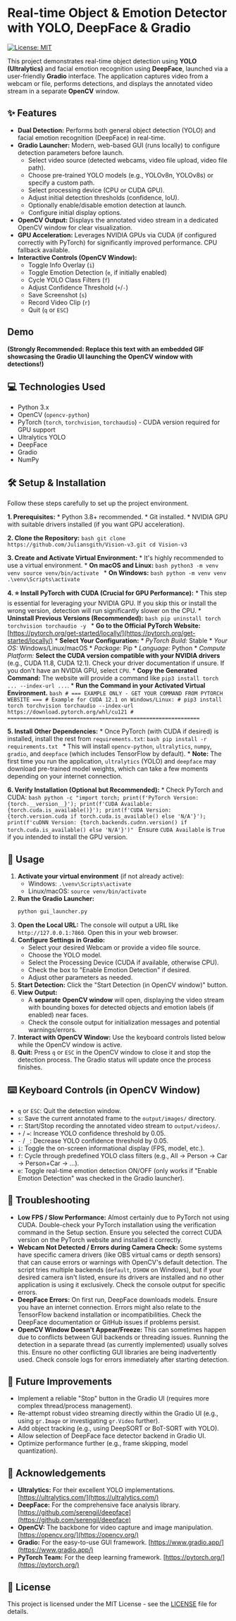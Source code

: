 # Real-time Object & Emotion Detector with YOLO, DeepFace & Gradio

[![License: MIT](https://img.shields.io/badge/License-MIT-yellow.svg)](https://opensource.org/licenses/MIT)

This project demonstrates real-time object detection using **YOLO (Ultralytics)** and facial emotion recognition using **DeepFace**, launched via a user-friendly **Gradio** interface. The application captures video from a webcam or file, performs detections, and displays the annotated video stream in a separate **OpenCV** window.

## ✨ Features

*   **Dual Detection:** Performs both general object detection (YOLO) and facial emotion recognition (DeepFace) in real-time.
*   **Gradio Launcher:** Modern, web-based GUI (runs locally) to configure detection parameters before launch.
    *   Select video source (detected webcams, video file upload, video file path).
    *   Choose pre-trained YOLO models (e.g., YOLOv8n, YOLOv8s) or specify a custom path.
    *   Select processing device (CPU or CUDA GPU).
    *   Adjust initial detection thresholds (confidence, IoU).
    *   Optionally enable/disable emotion detection at launch.
    *   Configure initial display options.
*   **OpenCV Output:** Displays the annotated video stream in a dedicated OpenCV window for clear visualization.
*   **GPU Acceleration:** Leverages NVIDIA GPUs via CUDA (if configured correctly with PyTorch) for significantly improved performance. CPU fallback available.
*   **Interactive Controls (OpenCV Window):**
    *   Toggle Info Overlay (`i`)
    *   Toggle Emotion Detection (`e`, if initially enabled)
    *   Cycle YOLO Class Filters (`f`)
    *   Adjust Confidence Threshold (`+`/`-`)
    *   Save Screenshot (`s`)
    *   Record Video Clip (`r`)
    *   Quit (`q` or `ESC`)

##  Demo

**(Strongly Recommended: Replace this text with an embedded GIF showcasing the Gradio UI launching the OpenCV window with detections!)**

<!-- Example: <img src="assets/demo.gif" alt="Demo GIF" width="700"/> -->

## 💻 Technologies Used

*   Python 3.x
*   OpenCV (`opencv-python`)
*   PyTorch (`torch`, `torchvision`, `torchaudio`) - CUDA version required for GPU support
*   Ultralytics YOLO
*   DeepFace
*   Gradio
*   NumPy

## 🛠️ Setup & Installation

Follow these steps carefully to set up the project environment.

**1. Prerequisites:**
    *   Python 3.8+ recommended.
    *   Git installed.
    *   NVIDIA GPU with suitable drivers installed (if you want GPU acceleration).

**2. Clone the Repository:**
    ```bash
    git clone https://github.com/Juliansgith/Vision-v3.git
    cd Vision-v3
    ```

**3. Create and Activate Virtual Environment:**
    *   It's highly recommended to use a virtual environment.
    *   **On macOS and Linux:**
        ```bash
        python3 -m venv venv
        source venv/bin/activate
        ```
    *   **On Windows:**
        ```bash
        python -m venv venv
        .\venv\Scripts\activate
        ```

**4. ⭐ Install PyTorch with CUDA (Crucial for GPU Performance):**
    *   This step is essential for leveraging your NVIDIA GPU. If you skip this or install the wrong version, detection will run significantly slower on the CPU.
    *   **Uninstall Previous Versions (Recommended):**
        ```bash
        pip uninstall torch torchvision torchaudio -y
        ```
    *   **Go to the Official PyTorch Website:** [https://pytorch.org/get-started/locally/](https://pytorch.org/get-started/locally/)
    *   **Select Your Configuration:**
        *   *PyTorch Build:* Stable
        *   *Your OS:* Windows/Linux/macOS
        *   *Package:* Pip
        *   *Language:* Python
        *   *Compute Platform:* **Select the CUDA version compatible with your NVIDIA drivers** (e.g., CUDA 11.8, CUDA 12.1). Check your driver documentation if unsure. If you don't have an NVIDIA GPU, select `CPU`.
    *   **Copy the Generated Command:** The website will provide a command like `pip3 install torch ... --index-url ...`.
    *   **Run the Command in your Activated Virtual Environment.**
        ```bash
        # === EXAMPLE ONLY - GET YOUR COMMAND FROM PYTORCH WEBSITE ===
        # Example for CUDA 12.1 on Windows/Linux:
        # pip3 install torch torchvision torchaudio --index-url https://download.pytorch.org/whl/cu121
        # =============================================================
        ```

**5. Install Other Dependencies:**
    *   Once PyTorch (with CUDA if desired) is installed, install the rest from `requirements.txt`:
        ```bash
        pip install -r requirements.txt
        ```
    *   This will install `opencv-python`, `ultralytics`, `numpy`, `gradio`, and `deepface` (which includes TensorFlow by default).
    *   **Note:** The first time you run the application, `ultralytics` (YOLO) and `deepface` may download pre-trained model weights, which can take a few moments depending on your internet connection.

**6. Verify Installation (Optional but Recommended):**
    *   Check PyTorch and CUDA:
        ```bash
        python -c "import torch; print(f'PyTorch Version: {torch.__version__}'); print(f'CUDA Available: {torch.cuda.is_available()}'); print(f'CUDA Version: {torch.version.cuda if torch.cuda.is_available() else 'N/A'}'); print(f'cuDNN Version: {torch.backends.cudnn.version() if torch.cuda.is_available() else 'N/A'}')"
        ```
        Ensure `CUDA Available` is `True` if you intended to install the GPU version.

## 🚀 Usage

1.  **Activate your virtual environment** (if not already active):
    *   Windows: `.\venv\Scripts\activate`
    *   Linux/macOS: `source venv/bin/activate`
2.  **Run the Gradio Launcher:**
    ```bash
    python gui_launcher.py
    ```
3.  **Open the Local URL:** The console will output a URL like `http://127.0.0.1:7860`. Open this in your web browser.
4.  **Configure Settings in Gradio:**
    *   Select your desired Webcam or provide a video file source.
    *   Choose the YOLO model.
    *   Select the Processing Device (CUDA if available, otherwise CPU).
    *   Check the box to "Enable Emotion Detection" if desired.
    *   Adjust other parameters as needed.
5.  **Start Detection:** Click the "Start Detection (in OpenCV window)" button.
6.  **View Output:**
    *   A **separate OpenCV window** will open, displaying the video stream with bounding boxes for detected objects and emotion labels (if enabled) near faces.
    *   Check the console output for initialization messages and potential warnings/errors.
7.  **Interact with OpenCV Window:** Use the keyboard controls listed below while the OpenCV window is active.
8.  **Quit:** Press `q` or `ESC` in the OpenCV window to close it and stop the detection process. The Gradio status will update once the process finishes.

## ⌨️ Keyboard Controls (in OpenCV Window)

*   `q` or `ESC`: Quit the detection window.
*   `s`: Save the current annotated frame to the `output/images/` directory.
*   `r`: Start/Stop recording the annotated video stream to `output/videos/`.
*   `+` / `=`: Increase YOLO confidence threshold by 0.05.
*   `-` / `_`: Decrease YOLO confidence threshold by 0.05.
*   `i`: Toggle the on-screen informational display (FPS, model, etc.).
*   `f`: Cycle through predefined YOLO class filters (e.g., All -> Person -> Car -> Person+Car -> ...).
*   `e`: Toggle real-time emotion detection ON/OFF (only works if "Enable Emotion Detection" was checked in the Gradio launcher).

## 🔧 Troubleshooting

*   **Low FPS / Slow Performance:** Almost certainly due to PyTorch not using CUDA. Double-check your PyTorch installation using the verification command in the Setup section. Ensure you selected the correct CUDA version on the PyTorch website and installed it correctly.
*   **Webcam Not Detected / Errors during Camera Check:** Some systems have specific camera drivers (like OBS virtual cams or depth sensors) that can cause errors or warnings with OpenCV's default detection. The script tries multiple backends (`default`, `DSHOW` on Windows), but if your desired camera isn't listed, ensure its drivers are installed and no other application is using it exclusively. Check the console output for specific errors.
*   **DeepFace Errors:** On first run, DeepFace downloads models. Ensure you have an internet connection. Errors might also relate to the TensorFlow backend installation or incompatibilities. Check the DeepFace documentation or GitHub issues if problems persist.
*   **OpenCV Window Doesn't Appear/Freeze:** This can sometimes happen due to conflicts between GUI backends or threading issues. Running the detection in a separate thread (as currently implemented) usually solves this. Ensure no other conflicting GUI libraries are being inadvertently used. Check console logs for errors immediately after starting detection.

## 🚀 Future Improvements

*   Implement a reliable "Stop" button in the Gradio UI (requires more complex thread/process management).
*   Re-attempt robust video streaming directly within the Gradio UI (e.g., using `gr.Image` or investigating `gr.Video` further).
*   Add object tracking (e.g., using DeepSORT or BoT-SORT with YOLO).
*   Allow selection of DeepFace face detector backend in Gradio UI.
*   Optimize performance further (e.g., frame skipping, model quantization).

## 🙏 Acknowledgements

*   **Ultralytics:** For their excellent YOLO implementations. [https://ultralytics.com/](https://ultralytics.com/)
*   **DeepFace:** For the comprehensive face analysis library. [https://github.com/serengil/deepface](https://github.com/serengil/deepface)
*   **OpenCV:** The backbone for video capture and image manipulation. [https://opencv.org/](https://opencv.org/)
*   **Gradio:** For the easy-to-use GUI framework. [https://www.gradio.app/](https://www.gradio.app/)
*   **PyTorch Team:** For the deep learning framework. [https://pytorch.org/](https://pytorch.org/)

## 📄 License

This project is licensed under the MIT License - see the [LICENSE](LICENSE) file for details.